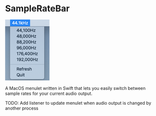 # SampleRateBar

![screenshot of SampleRateBar](https://github.com/hug963/sampleratebar/blob/master/screenshot.png?raw=true)

A MacOS menulet written in Swift that lets you easily switch between sample rates for your current audio output.

TODO: Add listener to update menulet when audio output is changed by another process
